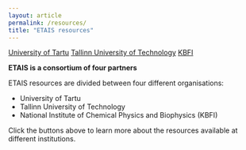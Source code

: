 ```yaml
---
layout: article
permalink: /resources/
title: "ETAIS resources"
---
```


<a href="../resources_ut/" class="btn-info"> University of Tartu</a>
<a href="../resources_ttu/" class="btn-info"> Tallinn University of Technology</a>
<a href="../resources_kbfi/" class="btn-info"> KBFI</a>


**ETAIS is a consortium of four partners**

ETAIS resources are divided between four different organisations:  
- University of Tartu  
- Tallinn University of Technology  
- National Institute of Chemical Physics and Biophysics (KBFI)  

Click the buttons above to learn more about the resources available at different institutions.
